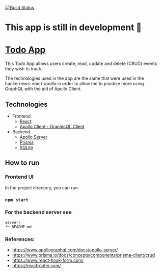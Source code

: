 [![Build Status](https://app.travis-ci.com/CathalButler/todo-app-react.svg?branch=main)](https://app.travis-ci.com/CathalButler/todo-app-react)

#  This app is still in development 🚧

# [Todo App](https://dontdo.tech/)

This Todo App allows users create, read, update and delete (CRUD) events they wish to track.

The technologies used in the app are the same that were used in the hackernews-react-apollo in order to allow
me to practise more using GraphQL with the aid of Apollo Client.

## Technologies

* Frontend:
    * [React](https://reactjs.org/)
    * [Apollo Client - GraphicQL Client](https://www.apollographql.com/docs/react)
* Backend
    * [Apollo Server](https://www.apollographql.com/docs/apollo-server)
    * [Prisma](https://www.prisma.io/apollo)
    * [SQLite](https://www.sqlite.org/index.html)

## How to run

### Frontend UI

In the project directory, you can run:

### `npm start`

### For the backend server see

```
server/
└─ README.md
```

### References:

* https://www.apollographql.com/docs/apollo-server/
* https://www.prisma.io/docs/concepts/components/prisma-client/crud
* https://www.react-hook-form.com/
* https://reactrouter.com/